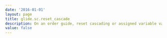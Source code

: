 ```yaml
---
date: '2016-01-01'
layout: page
title: glide.sc.reset_cascade
description: On an order guide, reset cascading or assigned variable values on an item when a user goes back using the "describe needs" button.
value: false
---
```

